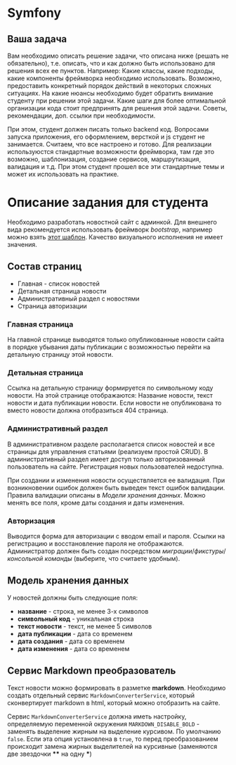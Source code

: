# Symfony

## Ваша задача
Вам необходимо описать решение задачи, что описана ниже (решать не обязательно), т.е. описать, что и как должно быть использовано для решения всех ее пунктов.
Например: Какие классы, какие подходы, какие компоненты фреймворка необходимо использовать. Возможно, предоставить конкретный порядок действий в некоторых сложных ситуациях. На какие нюансы необходимо будет обратить внимание студенту при решении этой задачи. Какие шаги для более оптимальной организации кода стоит предпринять для решения этой задачи. Советы, рекомендации, доп. ссылки при необходимости.

При этом, студент должен писать только backend код. Вопросами запуска приложения, его оформлением, версткой и js студент не занимается. Считаем, что все настроено и готово. Для реализации используюстся стандартные возможности фреймворка, там где это возможно, шаблонизация, создание сервисов, маршрутизация, валидация и т.д. При этом студент прошел все эти стандартные темы и может их использовать на практике.

# Описание задания для студента
Необходимо разработать новостной сайт с админкой. Для внешнего вида рекомендуется использовать фреймворк *bootstrap*, например можно взять [этот шаблон](https://github.com/StartBootstrap/startbootstrap-modern-business). Качество визуального исполнения не имеет значения.

## Состав страниц
- Главная - список новостей
- Детальная страница новости
- Административный раздел с новостями
- Страница авторизации

### Главная страница
На главной странице выводятся только опубликованные новости сайта в порядке убывания даты публикации с возможностью перейти на детальную страницу этой новости. 

### Детальная страница
Ссылка на детальную страницу формируется по символьному коду новости. На этой странице отображаются: Название новости, текст новости и дата публикации новости. Если новости не опубликована то вместо новости должна отобразиться 404 страница.

### Административный раздел
В административном разделе располагается список новостей и все страницы для управления статьями (реализуем простой CRUD). В административный раздел имеет доступ только авторизованный пользователь на сайте. Регистрация новых пользователей недоступна.

При создании и изменения новости осуществляется ее валидация. При возникновении ошибок должен быть выведен текст ошибок валидации. Правила валидации описаны в *Модели хранения данных*. Можно менять все поля, кроме даты создания и даты изменения.

### Авторизация
Выводится форма для авторизации с вводом email и пароля. Ссылки на регистрацию и восстановление пароля не отображаются. Администратор должен быть создан посредством *миграции*/*фикстуры*/*консольной команды* (выберите, что считаете удобным).

## Модель хранения данных

У новостей должны быть следующие поля:
- **название** - строка, не менее 3-х символов
- **символьный код** - уникальная строка
- **текст новости** - текст, не менее 5 символов
- **дата публикации** - дата со временем
- **дата создания** - дата со временем
- **дата изменения** - дата со временем

## Сервис Markdown преобразователь
Текст новости можно формировать в разметке **markdown**. Необходимо создать отдельный сервис `MarkdownConverterService`, который сконвертирует markdown в html, который можно отобразить на сайте. 

Сервис `MarkdownConverterService` должна иметь настройку, определяемую переменной окружения `MARKDOWN_DISABLE_BOLD` - заменять выделение жирным на выделение курсивом. По умолчанию `false`. Если эта опция установлена в `true`, то перед преобразованием происходит замена жирных выделителей на курсивные (заменяются две звездочки **\*\*** на одну **\***)

